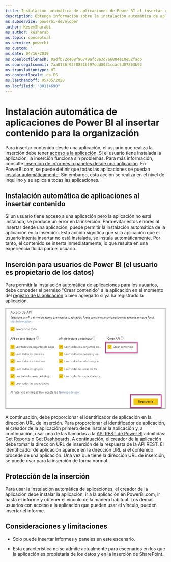 ```yaml
---
title: Instalación automática de aplicaciones de Power BI al insertar contenido para la organización
description: Obtenga información sobre la instalación automática de aplicaciones de Power BI al insertar contenido para la organización.
ms.subservice: powerbi-developer
author: KesemSharabi
ms.author: kesharab
ms.topic: conceptual
ms.service: powerbi
ms.custom: ''
ms.date: 04/16/2019
ms.openlocfilehash: 0adfb72c408f96749afc8a3d7a6884e10e52fadb
ms.sourcegitcommit: 7aa0136f93f88516f97ddd8031ccac5d07863b92
ms.translationtype: HT
ms.contentlocale: es-ES
ms.lasthandoff: 05/05/2020
ms.locfileid: "80114690"
---
```

# <a name="auto-install-power-bi-apps-when-embedding-for-your-organization"></a>Instalación automática de aplicaciones de Power BI al insertar contenido para la organización

Para insertar contenido desde una aplicación, el usuario que realiza la inserción debe tener [acceso a la aplicación](../../service-create-distribute-apps.md). Si el usuario tiene instalada la aplicación, la inserción funciona sin problemas. Para más información, consulte [Inserción de informes o paneles desde una aplicación](embed-from-apps.md). En PowerBI.com, se puede definir que todas las aplicaciones se puedan [instalar automáticamente](https://powerbi.microsoft.com/blog/automatically-install-apps/). Sin embargo, esta acción se realiza en el nivel de inquilino y se aplica a todas las aplicaciones.

## <a name="auto-install-app-on-embedding"></a>Instalación automática de aplicaciones al insertar contenido

Si un usuario tiene acceso a una aplicación pero la aplicación no está instalada, se produce un error en la inserción. Para evitar estos errores al insertar desde una aplicación, puede permitir la instalación automática de la aplicación en la inserción. Esta acción significa que si la aplicación que el usuario intenta insertar no está instalada, se instala automáticamente. Por tanto, el contenido se inserta inmediatamente, lo que resulta en una experiencia fluida para el usuario.

## <a name="embed-for-power-bi-users-user-owns-data"></a>Inserción para usuarios de Power BI (el usuario es propietario de los datos)

Para permitir la instalación automática de aplicaciones para los usuarios, debe conceder el permiso "Crear contenido" a la aplicación en el momento del [registro de la aplicación](register-app.md#register-with-the-power-bi-application-registration-tool) o bien agregarlo si ya ha registrado la aplicación.

![Crear contenido en el registro de la aplicación](media/embed-auto-install-app/register-app-create-content.png)

A continuación, debe proporcionar el identificador de aplicación en la dirección URL de inserción. Para proporcionar el identificador de aplicación, el creador de la aplicación primero debe instalar la aplicación y, a continuación, usar una de las llamadas a la [API REST de Power BI](https://docs.microsoft.com/rest/api/power-bi/) admitidas: [Get Reports](https://docs.microsoft.com/rest/api/power-bi/reports/getreports) o [Get Dashboards](https://docs.microsoft.com/rest/api/power-bi/dashboards/getdashboards). A continuación, el creador de la aplicación debe tomar la dirección URL de inserción de la respuesta de la API REST. El identificador de aplicación aparece en la dirección URL si el contenido procede de una aplicación.  Una vez que tiene la dirección URL de inserción, se puede usar para la inserción de forma normal.

## <a name="secure-embed"></a>Protección de la inserción

Para usar la instalación automática de aplicaciones, el creador de la aplicación debe instalar la aplicación, ir a la aplicación en PowerBI.com, ir hasta el informe y obtener el vínculo de la manera habitual. Los demás usuarios con acceso a la aplicación que pueden usar el vínculo, pueden insertar el informe.

## <a name="considerations-and-limitations"></a>Consideraciones y limitaciones

* Solo puede insertar informes y paneles en este escenario.

* Esta característica no se admite actualmente para escenarios en los que la aplicación es propietaria de los datos y en la inserción de SharePoint.